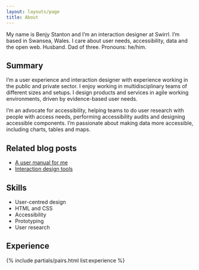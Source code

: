 ```yaml
---
layout: layouts/page
title: About
---
```


My name is Benjy Stanton and I’m an interaction designer at Swirrl. I’m based in Swansea, Wales. I care about user needs, accessibility, data and the open web. Husband. Dad of three. Pronouns: he/him.

## Summary

I’m a user experience and interaction designer with experience working in the public and private sector. I enjoy working in multidisciplinary teams of different sizes and setups. I design products and services in agile working environments, driven by evidence-based user needs.

I’m an advocate for accessibility, helping teams to do user research with people with access needs, performing accessibility audits and designing accessible components. I’m passionate about making data more accessible, including charts, tables and maps.

## Related blog posts

- [A user manual for me](/blog/a-user-manual-for-me-version-2/)
- [Interaction design tools](/blog/interaction-design-tools/)

## Skills

- User-centred design
- HTML and CSS
- Accessibility
- Prototyping
- User research

## Experience

{% include partials/pairs.html list:experience %}